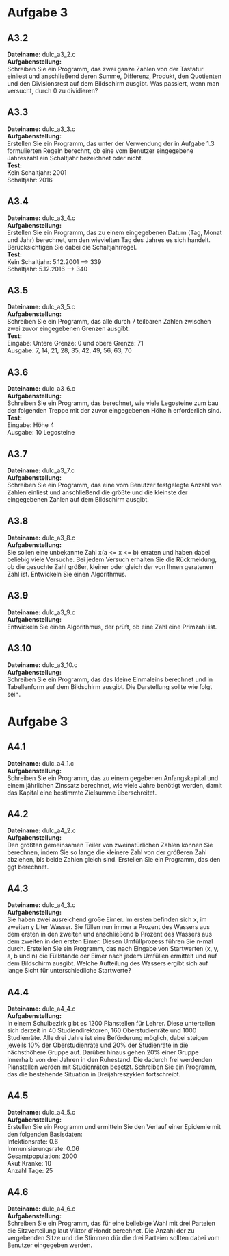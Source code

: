 # Aufgabe 3
## A3.2
**Dateiname:** dulc_a3_2.c  
**Aufgabenstellung:**  
Schreiben Sie ein Programm, das zwei ganze Zahlen von der Tastatur einliest und anschließend deren Summe, Differenz, Produkt, den Quotienten und den Divisionsrest auf dem Bildschirm ausgibt. Was passiert, wenn man versucht, durch 0 zu dividieren?  
## A3.3
**Dateiname:** dulc_a3_3.c  
**Aufgabenstellung:**  
Erstellen Sie ein Programm, das unter der Verwendung der in Aufgabe 1.3 formulierten Regeln berechnt, ob eine vom Benutzer eingegebene Jahreszahl ein Schaltjahr bezeichnet oder nicht.  
**Test:**  
Kein Schaltjahr: 2001  
Schaltjahr: 2016  
## A3.4
**Dateiname:** dulc_a3_4.c  
**Aufgabenstellung:**  
Erstellen Sie ein Programm, das zu einem eingegebenen Datum (Tag, Monat und Jahr) berechnet, um den wievielten Tag des Jahres es sich handelt. Berücksichtigen Sie dabei die Schaltjahrregel.  
**Test:**  
Kein Schaltjahr: 5.12.2001 --> 339  
Schaltjahr: 5.12.2016 --> 340  
## A3.5
**Dateiname:** dulc_a3_5.c  
**Aufgabenstellung:**  
Schreiben Sie ein Programm, das alle durch 7 teilbaren Zahlen zwischen zwei zuvor eingegebenen Grenzen ausgibt.  
**Test:**  
Eingabe: Untere Grenze: 0  und obere Grenze: 71  
Ausgabe: 7, 14, 21, 28, 35, 42, 49, 56, 63, 70  
## A3.6
**Dateiname:** dulc_a3_6.c  
**Aufgabenstellung:**  
Schreiben Sie ein Programm, das berechnet, wie viele Legosteine zum bau der folgenden Treppe mit der zuvor eingegebenen Höhe h erforderlich sind.  
**Test:**  
Eingabe: Höhe 4  
Ausgabe: 10 Legosteine  
## A3.7
**Dateiname:** dulc_a3_7.c  
**Aufgabenstellung:**  
Schreiben Sie ein Programm, das eine vom Benutzer festgelegte Anzahl von Zahlen einliest und anschließend die größte und die kleinste der eingegebenen Zahlen auf dem Bildschirm ausgibt.  
## A3.8
**Dateiname:** dulc_a3_8.c  
**Aufgabenstellung:**  
Sie sollen eine unbekannte Zahl x(a <= x <= b) erraten und haben dabei beliebig viele Versuche. Bei jedem Versuch erhalten Sie die Rückmeldung, ob die gesuchte Zahl größer, kleiner oder gleich der von Ihnen geratenen Zahl ist. Entwickeln Sie einen Algorithmus.  
## A3.9
**Dateiname:** dulc_a3_9.c  
**Aufgabenstellung:**  
Entwickeln Sie einen Algorithmus, der prüft, ob eine Zahl eine Primzahl ist.  
## A3.10
**Dateiname:** dulc_a3_10.c  
**Aufgabenstellung:**  
Schreiben Sie ein Programm, das das kleine Einmaleins berechnet und in Tabellenform auf dem Bildschirm ausgibt. Die Darstellung sollte wie folgt sein.  
# Aufgabe 3
## A4.1
**Dateiname:** dulc_a4_1.c  
**Aufgabenstellung:**  
Schreiben Sie ein Programm, das zu einem gegebenen Anfangskapital und einem jährlichen Zinssatz berechnet, wie viele Jahre benötigt werden, damit das Kapital eine bestimmte Zielsumme überschreitet.  
## A4.2
**Dateiname:** dulc_a4_2.c  
**Aufgabenstellung:**  
Den größten gemeinsamen Teiler von zweinatürlichen Zahlen können Sie berechnen, indem Sie so lange die kleinere Zahl von der größeren Zahl abziehen, bis beide Zahlen gleich sind. Erstellen Sie ein Programm, das den ggt berechnet.  
## A4.3
**Dateiname:** dulc_a4_3.c  
**Aufgabenstellung:**  
Sie haben zwei ausreichend große Eimer. Im ersten befinden sich x, im zweiten y Liter Wasser. Sie füllen nun immer a Prozent des Wassers aus dem ersten in den zweiten und anschließend b Prozent des Wassers aus dem zweiten in den ersten Eimer. Diesen Umfüllprozess führen Sie n-mal durch. Erstellen Sie ein Programm, das nach Eingabe von Startwerten (x, y, a, b und n) die Füllstände der Eimer nach jedem Umfüllen ermittelt und auf dem Bildschirm ausgibt. Welche Aufteilung des Wassers ergibt sich auf lange Sicht für unterschiedliche Startwerte?  
## A4.4
**Dateiname:** dulc_a4_4.c  
**Aufgabenstellung:**  
In einem Schulbezirk gibt es 1200 Planstellen für Lehrer. Diese unterteilen sich derzeit in 40 Studiendirektoren, 160 Oberstudienräte und 1000 Studienräte. Alle drei Jahre ist eine Beförderung möglich, dabei steigen jeweils 10% der Oberstudienräte und 20% der Studienräte in die nächsthöhere Gruppe auf. Darüber hinaus gehen 20% einer Gruppe innerhalb von drei Jahren in den Ruhestand. Die dadurch frei werdenden Planstellen werden mit Studienräten besetzt. Schreiben Sie ein Programm, das die bestehende Situation in Dreijahreszyklen fortschreibt.  
## A4.5
**Dateiname:** dulc_a4_5.c  
**Aufgabenstellung:**  
Erstellen Sie ein Programm und ermitteln Sie den Verlauf einer Epidemie mit den folgenden Basisdaten:  
Infektionsrate: 0.6  
Immunisierungsrate: 0.06  
Gesamtpopulation: 2000  
Akut Kranke: 10  
Anzahl Tage: 25  
## A4.6
**Dateiname:** dulc_a4_6.c  
**Aufgabenstellung:**  
Schreiben Sie ein Programm, das für eine beliebige Wahl mit drei Parteien die Sitzverteilung laut Viktor d'Hondt berechnet. Die Anzahl der zu vergebenden Sitze und die Stimmen dür die drei Parteien sollten dabei vom Benutzer eingegeben werden.

